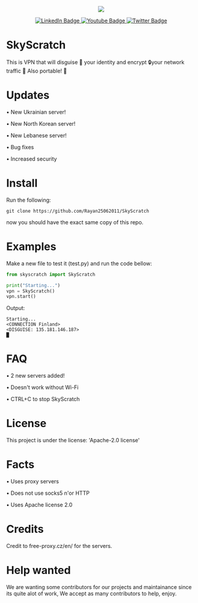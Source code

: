 
<p align="center">
  <img src="https://user-images.githubusercontent.com/101386337/199218731-79686922-7e51-4e00-9c31-14b186e9964e.png"/>
</p>

<div id="badges" align="center">
  <a href="Dont have one!">
    <img src="https://img.shields.io/badge/LinkedIn-blue?style=for-the-badge&logo=linkedin&logoColor=white" alt="LinkedIn Badge"/>
  </a>
  <a href="Dont have one">
    <img src="https://img.shields.io/badge/YouTube-red?style=for-the-badge&logo=youtube&logoColor=white" alt="Youtube Badge"/>
  </a>
  <a href="Dont have one!">
    <img src="https://img.shields.io/badge/Twitter-blue?style=for-the-badge&logo=twitter&logoColor=white" alt="Twitter Badge"/>
  </a>
</div>

# SkyScratch
This is VPN that will disguise 🥸 your identity and encrypt 🔒your network traffic 🚗
Also portable! 📱

# Updates

• New Ukrainian server!

• New North Korean server!

• New Lebanese server!

• Bug fixes

• Increased security

# Install
Run the following:
```
git clone https://github.com/Rayan25062011/SkyScratch
```
now you should have the exact same copy of this repo.

# Examples
Make a new file to test it (test.py) and run the code bellow:

```python
from skyscratch import SkyScratch

print("Starting...")
vpn = SkyScratch()
vpn.start()
```
Output:
```
Starting...
<CONNECTION Finland>
<DISGUISE: 135.181.146.187>
█
```

# FAQ

• 2 new servers added!

• Doesn't work without Wi-Fi

• CTRL+C to stop SkyScratch

# License
This project is under the license: 'Apache-2.0 license'

# Facts
• Uses proxy servers

• Does not use socks5 n'or HTTP

• Uses Apache license 2.0

# Credits
Credit to free-proxy.cz/en/ for the servers.

# Help wanted
We are wanting some contributors for our projects and maintainance since its quite alot of work,
We accept as many contributors to help, enjoy.
